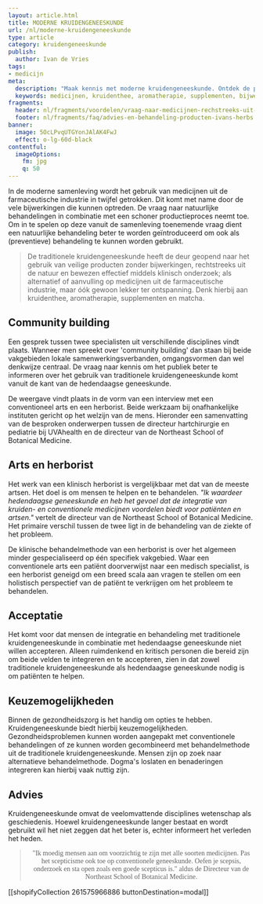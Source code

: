 ```yaml
---
layout: article.html
title: MODERNE KRUIDENGENEESKUNDE
url: /nl/moderne-kruidengeneeskunde
type: article
category: kruidengeneeskunde
publish:
  author: Ivan de Vries
tags:
- medicijn
meta:
  description: "Maak kennis met moderne kruidengeneeskunde. Ontdek de producten van Ivan's Herbs: kruidenthee, aromatherapie, supplementen en matcha uit Siberie. Benieuwd naar onze inzichten?"
  keywords: medicijnen, kruidenthee, aromatherapie, supplementen, bijwerkingen, community building, kruidengeneeskunde, geneeskunde
fragments:
  header: nl/fragments/voordelen/vraag-naar-medicijnen-rechstreeks-uit-de-natuur
  footer: nl/fragments/faq/advies-en-behandeling-producten-ivans-herbs
banner:
  image: 5OcLPvqUTGYonJAlAK4FwJ
  effect: o-lg-60d-black
contentful:
  imageOptions:
    fm: jpg
    q: 50
---
```

In de moderne samenleving wordt het gebruik van medicijnen uit de farmaceutische industrie in twijfel getrokken. Dit komt met name door de vele bijwerkingen die kunnen optreden. De vraag naar natuurlijke behandelingen in combinatie met een schoner productieproces neemt toe. Om in te spelen op deze vanuit de samenleving toenemende vraag dient een natuurlijke behandeling beter te worden geïntroduceerd om ook als (preventieve) behandeling te kunnen worden gebruikt.

> De traditionele kruidengeneeskunde heeft de deur geopend naar het gebruik van veilige producten zonder bijwerkingen, rechtstreeks uit de natuur en bewezen effectief middels klinisch onderzoek; als alternatief of aanvulling op medicijnen uit de farmaceutische industrie, maar óók gewoon lekker ter ontspanning. Denk hierbij aan kruidenthee, aromatherapie, supplementen en matcha.

## Community building

Een gesprek tussen twee specialisten uit verschillende disciplines vindt plaats. Wanneer men spreekt over 'community building' dan staan bij beide vakgebieden lokale samenwerkingsverbanden, omgangsvormen dan wel denkwijze centraal. De vraag naar kennis om het publiek beter te informeren over het gebruik van traditionele kruidengeneeskunde komt vanuit de kant van de hedendaagse geneeskunde.

De weergave vindt plaats in de vorm van een interview met een conventioneel arts en een herborist. Beide werkzaam bij onafhankelijke instituten gericht op het welzijn van de mens. Hieronder een samenvatting van de besproken onderwerpen tussen de directeur hartchirurgie en pediatrie bij UVAhealth en de directeur van de Northeast School of Botanical Medicine.

## Arts en herborist

Het werk van een klinisch herborist is vergelijkbaar met dat van de meeste artsen. Het doel is om mensen te helpen en te behandelen. _"Ik waardeer hedendaagse geneeskunde en heb het gevoel dat de integratie van kruiden- en conventionele medicijnen voordelen biedt voor patiënten en artsen."_ vertelt de directeur van de Northeast School of Botanical Medicine. Het primaire verschil tussen de twee ligt in de behandeling van de ziekte of het probleem.

De klinische behandelmethode van een herborist is over het algemeen minder gespecialiseerd op één specifiek vakgebied. Waar een conventionele arts een patiënt doorverwijst naar een medisch specialist, is een herborist geneigd om een breed scala aan vragen te stellen om een holistisch perspectief van de patiënt te verkrijgen om het probleem te behandelen.

## Acceptatie

Het komt voor dat mensen de integratie en behandeling met traditionele kruidengeneeskunde in combinatie met hedendaagse geneeskunde niet willen accepteren. Alleen ruimdenkend en kritisch personen die bereid zijn om beide velden te integreren en te accepteren, zien in dat zowel traditionele kruidengeneeskunde als hedendaagse geneeskunde nodig is om patiënten te helpen.

## Keuzemogelijkheden

Binnen de gezondheidszorg is het handig om opties te hebben. Kruidengeneeskunde biedt hierbij keuzemogelijkheden. Gezondheidsproblemen kunnen worden aangepakt met conventionele behandelingen of ze kunnen worden gecombineerd met behandelmethode uit de traditionele kruidengeneeskunde. Mensen zijn op zoek naar alternatieve behandelmethode. Dogma's loslaten en benaderingen integreren kan hierbij vaak nuttig zijn.

## Advies

Kruidengeneeskunde omvat de veelomvattende disciplines wetenschap als geschiedenis. Hoewel kruidengeneeskunde langer bestaat en wordt gebruikt wil het niet zeggen dat het beter is, echter informeert het verleden het heden.

><p style="text-align: center; font-family:papyrus">"Ik moedig mensen aan om voorzichtig te zijn met alle soorten medicijnen. Pas het scepticisme ook toe op conventionele geneeskunde. Oefen je scepsis, onderzoek en sta open zoals een goede scepticus is." aldus de Directeur van de Northeast School of Botanical Medicine.

[[shopifyCollection 261575966886 buttonDestination=modal]]

